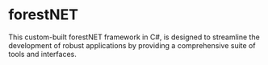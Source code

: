 # forestNET
This custom-built forestNET framework in C#, is designed to streamline the development of robust applications by providing a comprehensive suite of tools and interfaces.
